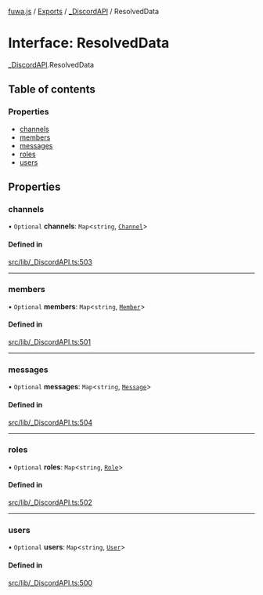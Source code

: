 [fuwa.js](../README.md) / [Exports](../modules.md) / [_DiscordAPI](../modules/_DiscordAPI.md) / ResolvedData

# Interface: ResolvedData

[_DiscordAPI](../modules/_DiscordAPI.md).ResolvedData

## Table of contents

### Properties

- [channels](_DiscordAPI.ResolvedData.md#channels)
- [members](_DiscordAPI.ResolvedData.md#members)
- [messages](_DiscordAPI.ResolvedData.md#messages)
- [roles](_DiscordAPI.ResolvedData.md#roles)
- [users](_DiscordAPI.ResolvedData.md#users)

## Properties

### channels

• `Optional` **channels**: `Map`<`string`, [`Channel`](_DiscordAPI.Channel.md)\>

#### Defined in

[src/lib/_DiscordAPI.ts:503](https://github.com/Fuwajs/Fuwa.js/blob/6865cb6/src/lib/_DiscordAPI.ts#L503)

___

### members

• `Optional` **members**: `Map`<`string`, [`Member`](_DiscordAPI.Member.md)\>

#### Defined in

[src/lib/_DiscordAPI.ts:501](https://github.com/Fuwajs/Fuwa.js/blob/6865cb6/src/lib/_DiscordAPI.ts#L501)

___

### messages

• `Optional` **messages**: `Map`<`string`, [`Message`](_DiscordAPI.Message.md)\>

#### Defined in

[src/lib/_DiscordAPI.ts:504](https://github.com/Fuwajs/Fuwa.js/blob/6865cb6/src/lib/_DiscordAPI.ts#L504)

___

### roles

• `Optional` **roles**: `Map`<`string`, [`Role`](_DiscordAPI.Role.md)\>

#### Defined in

[src/lib/_DiscordAPI.ts:502](https://github.com/Fuwajs/Fuwa.js/blob/6865cb6/src/lib/_DiscordAPI.ts#L502)

___

### users

• `Optional` **users**: `Map`<`string`, [`User`](_DiscordAPI.User.md)\>

#### Defined in

[src/lib/_DiscordAPI.ts:500](https://github.com/Fuwajs/Fuwa.js/blob/6865cb6/src/lib/_DiscordAPI.ts#L500)
